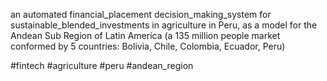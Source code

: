 an automated financial_placement decision_making_system for sustainable_blended_investments in agriculture in Peru, as a model for the Andean Sub Region of Latin America (a 135 million people market conformed by 5 countries: Bolivia, Chile, Colombia, Ecuador, Peru) 

#fintech  #agriculture #peru #andean_region
